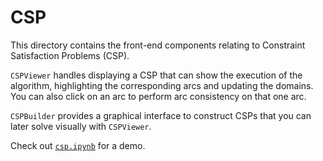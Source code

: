 # CSP
This directory contains the front-end components relating to Constraint Satisfaction Problems (CSP).

`CSPViewer` handles displaying a CSP that can show the execution of the algorithm, highlighting the corresponding arcs and updating the domains. You can also click on an arc to perform arc consistency on that one arc.

`CSPBuilder` provides a graphical interface to construct CSPs that you can later solve visually with `CSPViewer`.

Check out [`csp.ipynb`](../../../notebooks/csp/csp.ipynb) for a demo.